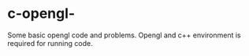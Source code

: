 # c-opengl-

Some basic opengl code and problems. Opengl and c++ environment is required for running code.
